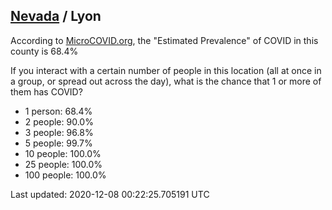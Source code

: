 
## [Nevada](/united-states/nevada) / Lyon

According to [MicroCOVID.org](http://microcovid.org),
the "Estimated Prevalence" of COVID in this county is 68.4%

If you interact with a certain number of people in this location
(all at once in a group, or spread out across the day), what is the chance that
1 or more of them has COVID?

- 1 person: 68.4%
- 2 people: 90.0%
- 3 people: 96.8%
- 5 people: 99.7%
- 10 people: 100.0%
- 25 people: 100.0%
- 100 people: 100.0%

Last updated: 2020-12-08 00:22:25.705191 UTC
